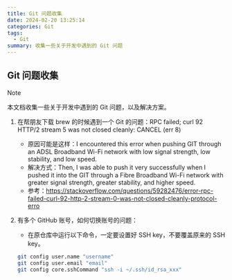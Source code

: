 ```yaml
---
title: Git 问题收集
date: 2024-02-20 13:25:14
categories: Git
tags:
  - Git
summary: 收集一些关于开发中遇到的 Git 问题
---
```


## Git 问题收集

> [!NOTE]
> 本文档收集一些关于开发中遇到的 Git 问题，以及解决方案。

1. 在帮朋友下载 brew 的时候遇到一个 Git 的问题：RPC failed; curl 92 HTTP/2 stream 5 was not closed cleanly: CANCEL (err 8)
   * 原因可能是这样：I encountered this error when pushing GIT through an ADSL Broadband Wi-Fi network with low signal strength, low stability, and low speed.
   * 解决方式：Then, I was able to push it very successfully when I pushed it into the GIT through a Fibre Broadband Wi-Fi network with greater signal strength, greater stability, and higher speed.
   * 参考：<https://stackoverflow.com/questions/59282476/error-rpc-failed-curl-92-http-2-stream-0-was-not-closed-cleanly-protocol-erro>

2. 有多个 GitHub 账号，如何切换账号的问题：
   * 在原仓库中运行以下命令，一定要设置好 SSH key，不要覆盖原来的 SSH key。

   ```bash
   git config user.name "username"
   git config user.email "email"
   git config core.sshCommand "ssh -i ~/.ssh/id_rsa_xxx"
   ```
